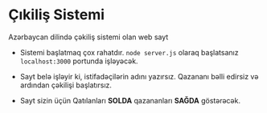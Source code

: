 # Çıkiliş Sistemi
Azərbaycan dilində çəkiliş sistemi olan web sayt


- Sistemi başlatmaq çox rahatdır.
`node server.js` olaraq başlatsanız `localhost:3000` portunda işləyəcək.

- Sayt belə işləyir ki, istifadəçilərin adını yazırsız. Qazananı bəlli edirsiz və ardından çəkilişi başlatırsız.
- Sayt sizin üçün Qatılanları **SOLDA** qazananları **SAĞDA** göstərəcək.
